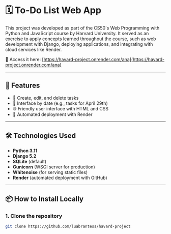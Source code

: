 # 🗓️ To-Do List Web App

This project was developed as part of the CS50's Web Programming with Python and JavaScript course by Harvard University. It served as an exercise to apply concepts learned throughout the course, such as web development with Django, deploying applications, and integrating with cloud services like Render.


🔗 Access it here: [https://havard-project.onrender.com/ana](https://havard-project.onrender.com/ana)

---

## 📌 Features

- 📝 Create, edit, and delete tasks
- 📅 Interface by date (e.g., tasks for April 29th)
- 🌐 Friendly user interface with HTML and CSS
- 🚀 Automated deployment with Render

---

## 🛠️ Technologies Used

- **Python 3.11**
- **Django 5.2**
- **SQLite** (default)
- **Gunicorn** (WSGI server for production)
- **Whitenoise** (for serving static files)
- **Render** (automated deployment with GitHub)

---

## 📦 How to Install Locally

### 1. Clone the repository

```bash
git clone https://github.com/luabrantess/havard-project
